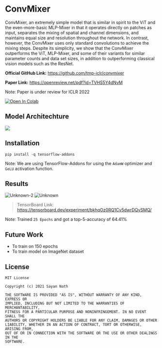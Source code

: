 # ConvMixer

ConvMixer, an extremely simple model that is similar in spirit to the ViT and the even-more-basic MLP-Mixer in that it operates directly on patches as input, separates the mixing of spatial and channel dimensions, and maintains equal size and resolution throughout the network. In contrast, however, the ConvMixer uses only standard convolutions to achieve the mixing steps. Despite its simplicity, we show that the ConvMixer outperforms the ViT, MLP-Mixer, and some of their variants for similar parameter counts and data set sizes, in addition to outperforming classical vision models such as the ResNet.

**Official GitHub Link:** https://github.com/tmp-iclr/convmixer

**Paper Link:** https://openreview.net/pdf?id=TVHS5Y4dNvM <br>

Note: Paper is under review for ICLR 2022


<a href="https://colab.research.google.com/drive/1m-faU1DmBZlqkVY_tcYnOcepGlOyJ5K9?usp=sharing" target="_parent"><img src="https://colab.research.google.com/assets/colab-badge.svg" alt="Open In Colab"/></a>

## Model Architechture

![](https://i.imgur.com/Yd7gpMP.png) 

## Installation

```
pip install -q tensorflow-addons
```

Note: We are using TensorFlow-Addons for using the `AdamW` optimizer and `GeLU` activation function.

## Results

![Unknown-2](https://user-images.githubusercontent.com/41967348/137559060-96c6c84a-7055-4f3d-ade1-415e5a756880.png) ![Unknown](https://user-images.githubusercontent.com/41967348/137559078-0f095bd4-e119-457c-ac79-7caa5e9a076e.png)

> TensorBoard Link: https://tensorboard.dev/experiment/bkhqOz0RQ1Cv5dwrDQySMQ/

Note: Trained `25 Epochs` and got a top-5-accuracy of 64.41%

## Future Work

* To train on 150 epochs
* To train model on ImageNet dataset

## License
```
MIT License

Copyright (c) 2021 Sayan Nath

THE SOFTWARE IS PROVIDED "AS IS", WITHOUT WARRANTY OF ANY KIND, EXPRESS OR
IMPLIED, INCLUDING BUT NOT LIMITED TO THE WARRANTIES OF MERCHANTABILITY,
FITNESS FOR A PARTICULAR PURPOSE AND NONINFRINGEMENT. IN NO EVENT SHALL THE
AUTHORS OR COPYRIGHT HOLDERS BE LIABLE FOR ANY CLAIM, DAMAGES OR OTHER
LIABILITY, WHETHER IN AN ACTION OF CONTRACT, TORT OR OTHERWISE, ARISING FROM,
OUT OF OR IN CONNECTION WITH THE SOFTWARE OR THE USE OR OTHER DEALINGS IN THE
SOFTWARE.
```
